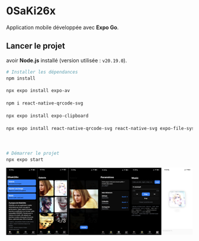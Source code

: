 # 0SaKi26x
Application mobile développée avec **Expo Go**.

## Lancer le projet

avoir **Node.js** installé (version utilisée : `v20.19.0`).

```bash
# Installer les dépendances
npm install

npx expo install expo-av

npm i react-native-qrcode-svg

npx expo install expo-clipboard

npx expo install react-native-qrcode-svg react-native-svg expo-file-system expo-media-library



# Démarrer le projet
npx expo start
```



![alt text](https://github.com/yanis26x/0SaKi/blob/main/assets/screens/OsakiScreen2.jpg)




